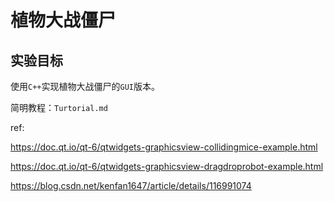 # 植物大战僵尸

## 实验目标

使用`C++`实现植物大战僵尸的`GUI`版本。

简明教程：`Turtorial.md`

ref:

https://doc.qt.io/qt-6/qtwidgets-graphicsview-collidingmice-example.html

https://doc.qt.io/qt-6/qtwidgets-graphicsview-dragdroprobot-example.html

https://blog.csdn.net/kenfan1647/article/details/116991074

